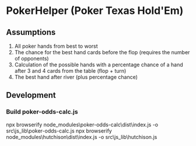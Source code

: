 # PokerHelper (Poker Texas Hold'Em)

## Assumptions

1. All poker hands from best to worst
2. The chance for the best hand cards before the flop (requires the number of opponents)
3. Calculation of the possible hands with a percentage chance of a hand after 3 and 4 cards from the table (flop + turn)
4. The best hand after river (plus percentage chance)

## Development

### Build poker-odds-calc.js

npx browserify node_modules\poker-odds-calc\dist\index.js -o src\js_lib\poker-odds-calc.js
npx browserify node_modules\hutchison\dist\index.js -o src\js_lib\hutchison.js